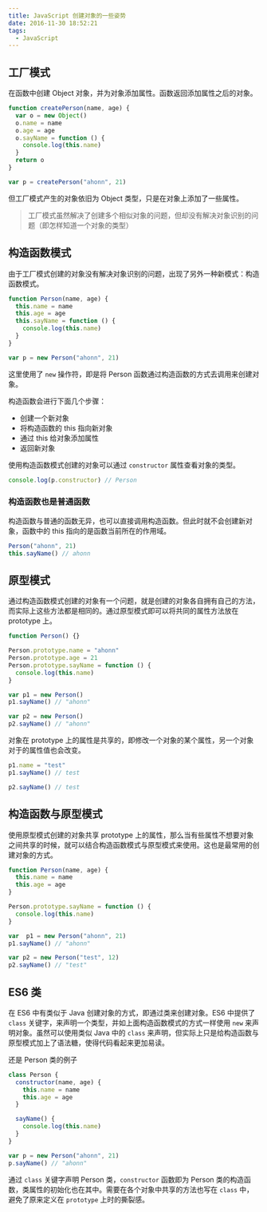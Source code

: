 ```yaml
---
title: JavaScript 创建对象的一些姿势
date: 2016-11-30 18:52:21
tags:
  - JavaScript
---
```


## 工厂模式
在函数中创建 Object 对象，并为对象添加属性。函数返回添加属性之后的对象。

``` js
function createPerson(name, age) {
  var o = new Object()
  o.name = name
  o.age = age
  o.sayName = function () {
    console.log(this.name)
  }
  return o
} 

var p = createPerson("ahonn", 21)
```

<!-- more -->

但工厂模式产生的对象依旧为 Object 类型，只是在对象上添加了一些属性。

> 工厂模式虽然解决了创建多个相似对象的问题，但却没有解决对象识别的问题（即怎样知道一个对象的类型）

## 构造函数模式
由于工厂模式创建的对象没有解决对象识别的问题，出现了另外一种新模式：构造函数模式。

``` js
function Person(name, age) {
  this.name = name
  this.age = age
  this.sayName = function () {
    console.log(this.name)
  }
}

var p = new Person("ahonn", 21)
```

这里使用了 `new` 操作符，即是将 Person 函数通过构造函数的方式去调用来创建对象。

构造函数会进行下面几个步骤：
- 创建一个新对象
- 将构造函数的 this 指向新对象
- 通过 this 给对象添加属性
- 返回新对象

使用构造函数模式创建的对象可以通过 `constructor` 属性查看对象的类型。

``` js
console.log(p.constructor) // Person
```

### 构造函数也是普通函数
构造函数与普通的函数无异，也可以直接调用构造函数。但此时就不会创建新对象，函数中的 this 指向的是函数当前所在的作用域。

``` js
Person("ahonn", 21)
this.sayName() // ahonn
```

## 原型模式
通过构造函数模式创建的对象有一个问题，就是创建的对象各自拥有自己的方法，而实际上这些方法都是相同的。通过原型模式即可以将共同的属性方法放在 prototype 上。

``` js
function Person() {}

Person.prototype.name = "ahonn"
Person.prototype.age = 21
Person.prototype.sayName = function () {
  console.log(this.name)
}

var p1 = new Person()
p1.sayName() // "ahonn"

var p2 = new Person()
p2.sayName() // "ahonn"
```

对象在 prototype 上的属性是共享的，即修改一个对象的某个属性，另一个对象对于的属性值也会改变。

``` js
p1.name = "test"
p1.sayName() // test

p2.sayName() // test
```

## 构造函数与原型模式
使用原型模式创建的对象共享 prototype 上的属性，那么当有些属性不想要对象之间共享的时候，就可以结合构造函数模式与原型模式来使用。这也是最常用的创建对象的方式。

``` js
function Person(name, age) {
  this.name = name
  this.age = age
}

Person.prototype.sayName = function () {
  console.log(this.name)
}

var  p1 = new Person("ahonn", 21)
p1.sayName() // "ahonn"

var p2 = new Person("test", 12)
p2.sayName() // "test" 
```

## ES6 类
在 ES6 中有类似于 Java 创建对象的方式，即通过类来创建对象。ES6 中提供了 `class` 关键字，来声明一个类型，并如上面构造函数模式的方式一样使用 `new` 来声明对象。虽然可以使用类似 Java 中的 `class` 来声明，但实际上只是给构造函数与原型模式加上了语法糖，使得代码看起来更加易读。

还是 Person 类的例子
``` js
class Person {
  constructor(name, age) {
    this.name = name
    this.age = age
  }

  sayName() {
    console.log(this.name)
  }
}

var p = new Person("ahonn", 21)
p.sayName() // "ahonn"
```

通过 `class` 关键字声明 Person 类，`constructor` 函数即为 Person 类的构造函数，类属性的初始化也在其中。需要在各个对象中共享的方法也写在 `class` 中，避免了原来定义在 `prototype` 上时的撕裂感。
